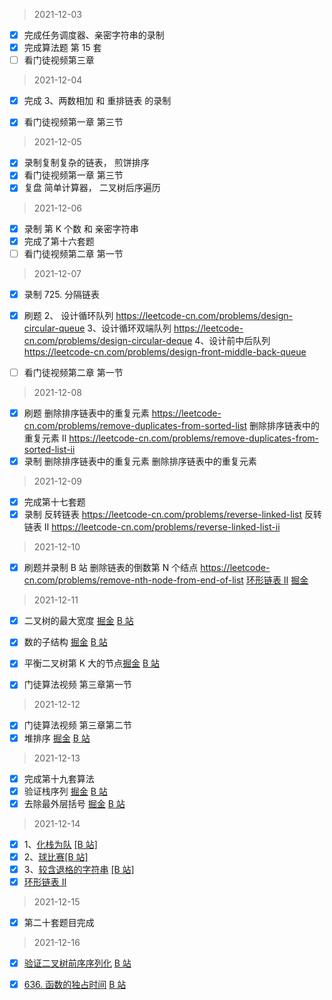 > 2021-12-03

- [x] 完成任务调度器、亲密字符串的录制
- [x] 完成算法题 第 15 套
- [ ] 看门徒视频第三章

> 2021-12-04

- [x] 完成 3、两数相加 和 重排链表 的录制

- [x] 看门徒视频第一章 第三节

> 2021-12-05

- [x] 录制复制复杂的链表， 煎饼排序
- [x] 看门徒视频第一章 第三节
- [x] 复盘 简单计算器， 二叉树后序遍历

> 2021-12-06

- [x] 录制 第 K 个数 和 亲密字符串
- [x] 完成了第十六套题
- [ ] 看门徒视频第二章 第一节

> 2021-12-07

- [x] 录制 725. 分隔链表
- [x] 刷题
      2、 设计循环队列 https://leetcode-cn.com/problems/design-circular-queue
      3、设计循环双端队列 https://leetcode-cn.com/problems/design-circular-deque
      4、设计前中后队列 https://leetcode-cn.com/problems/design-front-middle-back-queue

- [ ] 看门徒视频第二章 第一节

> 2021-12-08

- [x] 刷题
      删除排序链表中的重复元素 https://leetcode-cn.com/problems/remove-duplicates-from-sorted-list
      删除排序链表中的重复元素 II https://leetcode-cn.com/problems/remove-duplicates-from-sorted-list-ii
- [x] 录制
      删除排序链表中的重复元素
      删除排序链表中的重复元素

> 2021-12-09

- [x] 完成第十七套题
- [x] 录制
      反转链表 https://leetcode-cn.com/problems/reverse-linked-list
      反转链表 II https://leetcode-cn.com/problems/reverse-linked-list-ii

> 2021-12-10

- [x] 刷题并录制 B 站
      删除链表的倒数第 N 个结点 https://leetcode-cn.com/problems/remove-nth-node-from-end-of-list
      [环形链表 II](https://leetcode-cn.com/problems/linked-list-cycle-ii) [掘金](https://juejin.cn/post/7035488343538270215)

> 2021-12-11

- [x] 二叉树的最大宽度 [掘金](https://juejin.cn/post/7040378852983439390/) [B 站](https://www.bilibili.com/video/av422302174)

- [x] 数的子结构 [掘金](https://juejin.cn/post/7040380728164483079/) [B 站](https://www.bilibili.com/video/av934804591)

- [x] 平衡二叉树第 K 大的节点[掘金](https://juejin.cn/post/7040381656678531108/) [B 站](https://www.bilibili.com/video/av209860765)

- [x] 门徒算法视频 第三章第一节

> 2021-12-12

- [x] 门徒算法视频 第三章第二节
- [x] 堆排序 [掘金](https://juejin.cn/post/7040730725485641759/) [B 站](http://www.bilibili.com/video/av209838133)

> 2021-12-13

- [x] 完成第十九套算法
- [x] 验证栈序列 [掘金](x) [B 站](https://www.bilibili.com/video/BV1v44y1a7qZ/)
- [x] 去除最外层括号 [掘金](x) [B 站](https://www.bilibili.com/video/BV1Aa411k792/)

> 2021-12-14

- [x] 1、[化栈为队](https://leetcode-cn.com/problems/implement-queue-using-stacks-lcci)
      [[B 站]](https://www.bilibili.com/video/av294827264)
- [x] 2、[球比赛](https://leetcode-cn.com/problems/baseball-game)[[B 站]](https://www.bilibili.com/video/BV1Aa411k792/)
- [x] 3、[较含退格的字符串](https://leetcode-cn.com/problems/backspace-string-compare) [[B 站]](https://www.bilibili.com/video/BV1Aa411k792/)
- [x] [环形链表 II](https://leetcode-cn.com/problems/linked-list-cycle-ii/)

> 2021-12-15

- [x] 第二十套题目完成

> 2021-12-16

- [x] [验证二叉树前序序列化](https://leetcode-cn.com/problems/verify-preorder-serialization-of-a-binary-tree/) [B 站](https://www.bilibili.com/video/av592484395)

- [x] [636. 函数的独占时间](https://leetcode-cn.com/problems/exclusive-time-of-functions/) [B 站](https://www.bilibili.com/video/av849987546)
